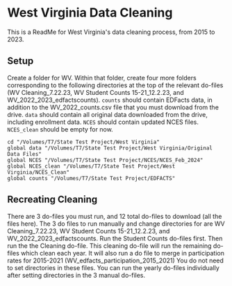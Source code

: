 # West Virginia Data Cleaning

This is a ReadMe for West Virginia's data cleaning process, from 2015 to 2023.

## Setup

Create a folder for WV. Within that folder, create four more folders corresponding to the following directories at the top of the relevant do-files (WV Cleaning_7.22.23, WV Student Counts 15-21_12.2.23, and WV_2022_2023_edfactscounts). `counts` should contain EDFacts data, in addition to the WV_2022_counts.csv file that you must download from the drive. `data` should contain all original data downloaded from the drive, including enrollment data. `NCES` should contain updated NCES files. `NCES_clean` should be empty for now.

```
cd "/Volumes/T7/State Test Project/West Virginia"
global data "/Volumes/T7/State Test Project/West Virginia/Original Data Files"
global NCES "/Volumes/T7/State Test Project/NCES/NCES_Feb_2024"
global NCES_clean "/Volumes/T7/State Test Project/West Virginia/NCES_Clean"
global counts "/Volumes/T7/State Test Project/EDFACTS"
```

## Recreating Cleaning
There are 3 do-files you must run, and 12 total do-files to download (all the files here). The 3 do files to run manually and change directories for are WV Cleaning_7.22.23, WV Student Counts 15-21_12.2.23, and WV_2022_2023_edfactscounts. Run the Student Counts do-files first. Then run the the Cleaning do-file. This cleaning do-file will run the remaining do-files which clean each year. It will also run a do file to merge in participation rates for 2015-2021 (WV_edfacts_participation_2015_2021) You do not need to set directories in these files. You can run the yearly do-files individually after setting directories in the 3 manual do-files.
